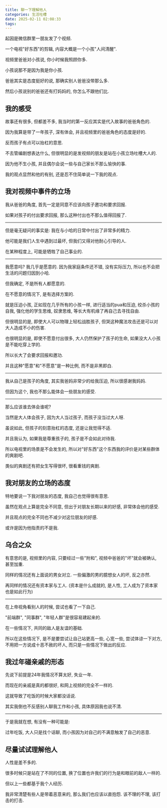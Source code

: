 ```yaml
---
title: 聊一下理解他人
categories: 生活吐槽
date: 2025-02-11 02:08:33
tags:
---
```

起因是微信群里一朋友发了个视频.

一个电视"好东西"的剪辑, 内容大概是一个小孩"人间清醒".

<!--more-->

视频里爸爸对小孩说, 你小时候我照顾你多.

小孩说那不是因为我是你小孩.

爸爸其实是态度挺好的说, 那确实别人爸爸没带那么多.

然后小孩说别的爸爸还有打妈妈的, 你怎么不跟他们比.

## 我的感受

故事还有很多, 但都差不多, 我当时的第一反应其实是代入故事的爸爸角色的.

因为我算是带了一年孩子, 深有体会, 并且视频里的爸爸角色的态度是好的.

反而孩子有点可以抬杠的意思.

不去管编剧想表达什么, 但很明显的是发视频的朋友是站在小孩立场吐槽大人的.

因为他不生小孩, 并且偶尔会说一些与自己家长不那么愉快的事.

我的观点显然和他的有别, 还是忍不住简单说一下我的观点.

## 我对视频中事件的立场

我从爸爸的角度, 首先一定是同意不应该向孩子邀功和要求回报.

如果对孩子的付出要求回报, 那么这种付出也不那么值得回报了.

---

但是毫无疑问的事实是: 我在与小哈的日常中付出了非常多的精力.

他可能是我们人生中遇到过最坏, 但我们又得对他耐心引导的人.

在某种程度上, 可能是牺牲了自己事业的.

---

我愿意吗? 我几乎是愿意的. 因为我家庭条件还不错, 没有实际压力, 所以也不会把生活的问题归因到小哈.

但我确定, 不是所有人都愿意的.

在不愿意的情况下, 是有选择方案的.

就是压迫小孩, 正如现在几乎所有的小孩一样, 进行适当的pua和压迫, 绞杀小孩的自我, 强化他的学生思维, 奴隶思维, 等长大有机缘了再自己去寻找自由.

但很明显的是, 即使大人可以物理上轻松战胜孩子, 但哭这种魔法攻击还是可以对大人造成不小的伤害.

也很明显的是, 即使不愿意付出很多, 大人仍然保护了孩子的生命, 如果没大人小孩是不能吃穿上学的.

所以长大了会要求回报和邀功.

并且这种"愿意"和"不愿意"是一种比例, 而不是非黑即白.

---

我从自己是孩子的角度, 其实我爸妈非常少的给我压迫, 所以很感谢我妈妈.

但因为这个, 我也不那么能体会一些朋友的感受.

---

那么应该谁去体会谁呢?

当然是大人体会孩子, 因为大人当过孩子, 而孩子没当过大人呀.

虽说如此, 但孩子的刻意抬杠的态度, 还是让我觉得不适.

并且我认为, 如果我是尊重孩子的, 孩子是不会如此对待我.

所以电视里的场景是不会发生的, 所以对"好东西"这个东西我的评价是对某些群体的爽剧吧.

类似的爽剧还有把女生写得很坏, 很看重钱的爽剧.

## 我对朋友的立场的态度

特地要说一下我对朋友的态度, 我自己也觉得很有意思.

虽然在观点上算是完全不同意, 但出于对朋友长期以来的好感, 非常体会他的感受.

并且观点的完全不同也不减少对这位朋友的好感.

或许是因为他指责的不是我.

## 乌合之众

有意思的是, 视频里的内容, 只要经过一些"附和", 视频中爸爸的"坏"就会被确认, 甚至加重.

同样的情况还有上面说的男女对立. 一些偏激的男的臆想女人的坏, 反之亦然.

再同样的情况还有资本家与工人. (资本是什么成就的, 是人性, 工人成为了资本家也是如此行为)

---

在上帝视角看别人的时候, 尝试也看了一下自己.

"前端群", "同事群", "年轻人群"是很容易建起来的.

在一些情况下, 共同的敌人是友谊的基础.

所以在这些情况下, 是不是要尝试让自己站更高一些, 心宽一些, 尝试体谅一下对方, 不用把一方说成十恶不赦的坏人, 而只是一些情况下做出的反应.

## 我过年碰亲戚的形态

先说下前提是24年我情况不算太好, 失业一年.

而现在的亲戚是真的都很好, 和网上视频的完全不一样的.

这就导致了吃饭的时候大家都没话说.

其实我倒也不反感别人聊我工作和小孩, 具体原因我也说不清.

---

于是我就在想, 有没有一种可能是:

过年吃饭, 大人只是找个话聊, 而小孩因为对自己的不满意触发了自己的恶意.

## 尽量试试理解他人

人性是差不多的.

很多时候只是站在了不同的位置, 换了位置也许我们的行为是和眼前的敌人一样的.

但以上一些都基于我个人经历.

我非常清楚有些人是带着恶意来的, 那么我们也应该以直抱怨. 该不理的不理, 该打击的打击.
